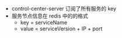 - control-center-server 订阅了所有服务的 key
- 服务节点信息在 redis 中的的格式
  - key = serviceName
  - value = serviceVersion + IP + port

